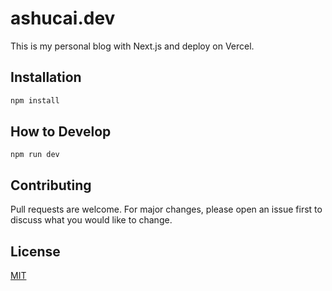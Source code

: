 # ashucai.dev

This is my personal blog with Next.js and deploy on Vercel.

## Installation


```bash
npm install
```

## How to Develop

```shell
npm run dev
```

## Contributing
Pull requests are welcome. For major changes, please open an issue first to discuss what you would like to change.


## License
[MIT](https://choosealicense.com/licenses/mit/)

